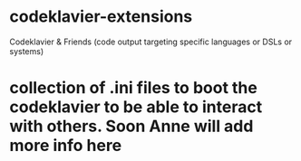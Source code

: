 # codeklavier-extensions
Codeklavier &amp; Friends (code output targeting specific languages or DSLs or systems)

# collection of .ini files to boot the codeklavier to be able to interact with others. Soon Anne will add more info here
